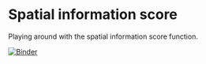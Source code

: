 # Spatial information score

Playing around with the spatial information score function.

[![Binder](https://mybinder.org/badge_logo.svg)](https://mybinder.org/v2/gh/kevin-allen/spatialInfoScore/main?filepath=spatialInformationScore.ipynb)
